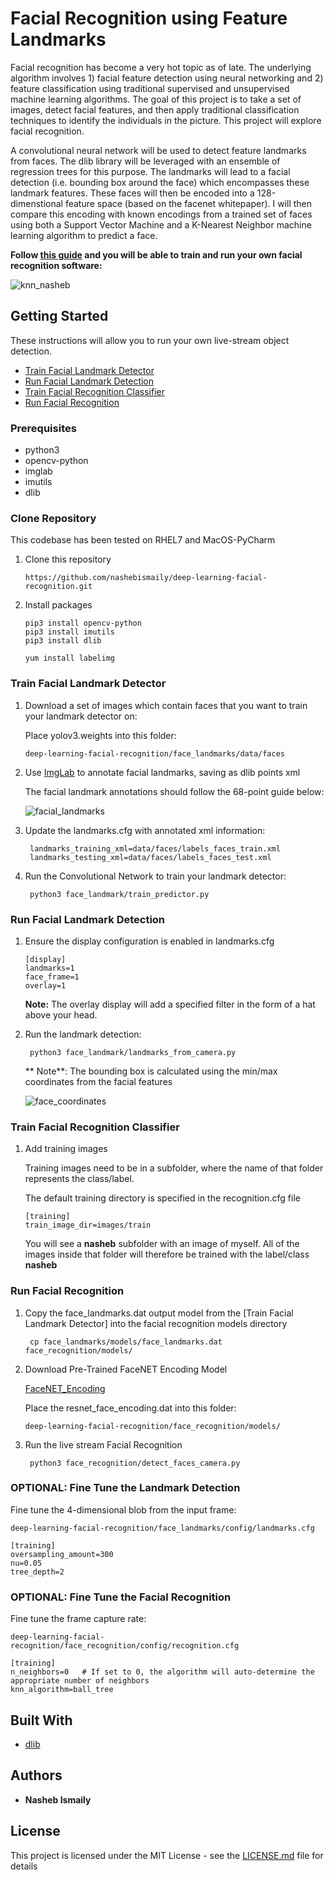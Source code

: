 # Facial Recognition using Feature Landmarks 

Facial recognition has become a very hot topic as of late. The underlying algorithm involves 1) facial feature detection using neural networking and 2) feature classification using traditional supervised and unsupervised machine learning algorithms. The goal of this project is to take a set of images, detect facial features, and then apply traditional classification techniques to identify the individuals in the picture. This project will explore facial recognition.

A convolutional neural network will be used to detect feature landmarks from faces. The dlib library will be leveraged with an ensemble of regression trees for this purpose. The landmarks will lead to a facial detection (i.e. bounding box around the face) which encompasses these landmark features. These faces will then be encoded into a 128-dimenstional feature space (based on the facenet whitepaper). I will then compare this encoding with known encodings from a trained set of faces using both a Support Vector Machine and a K-Nearest Neighbor machine learning algorithm to predict a face. 


**Follow [this guide](#getting-started) and you will be able to train and run your own facial recognition software:**

![knn_nasheb](resources/gifs/knn_nasheb.gif)


## Getting Started

These instructions will allow you to run your own live-stream object detection.

* [Train Facial Landmark Detector](#train-facial-landmark-detector)
* [Run Facial Landmark Detection](#run-facial-landmark-detection)
* [Train Facial Recognition Classifier](#train-facial-recognition-classifier)
* [Run Facial Recognition](#run-facial-recognition)

### Prerequisites

* python3
* opencv-python
* imglab
* imutils
* dlib

### Clone Repository

This codebase has been tested on RHEL7 and MacOS-PyCharm

1. Clone this repository
    ```
    https://github.com/nashebismaily/deep-learning-facial-recognition.git
    ```
2. Install packages
    ```
    pip3 install opencv-python
    pip3 install imutils
    pip3 install dlib
    
    yum install labelimg
    ```

### Train Facial Landmark Detector

1. Download a set of images which contain faces that you want to train your landmark detector on:

    Place yolov3.weights into this folder:

    ```
    deep-learning-facial-recognition/face_landmarks/data/faces
    ```

2. Use [ImgLab](https://imglab.in/) to annotate facial landmarks, saving as dlib points xml

   The facial landmark annotations should follow the 68-point guide below:
   
   ![facial_landmarks](resources/icons/dlib_landmarks.png)
  
3. Update the landmarks.cfg with annotated xml information:
   
   ```
    landmarks_training_xml=data/faces/labels_faces_train.xml
    landmarks_testing_xml=data/faces/labels_faces_test.xml
   ```

4. Run the Convolutional Network to train your landmark detector:

   ```
    python3 face_landmark/train_predictor.py
   ```  
 
### Run Facial Landmark Detection

1. Ensure the display configuration is enabled in landmarks.cfg

    ```
    [display]
    landmarks=1
    face_frame=1
    overlay=1
    ```
    
    **Note:** The overlay display will add a specified filter in the form of a hat above your head.

2. Run the landmark detection:

   ```
    python3 face_landmark/landmarks_from_camera.py
   ```  
   
   ** Note**: The bounding box is calculated using the min/max coordinates from the facial features
   
   ![face_coordinates](resources/icons/bounding_box.png)
   
### Train Facial Recognition Classifier 
 
1. Add training images 

   Training images need to be in a subfolder, where the name of that folder represents the class/label.
   
   The default training directory is specified in the recognition.cfg file
  
   
    ```
    [training]
    train_image_dir=images/train
    ```  
   
   You will see a **nasheb** subfolder with an image of myself.
   All of the images inside that folder will therefore be trained with the label/class **nasheb**
 
### Run Facial Recognition

1. Copy the face_landmarks.dat output model from the [Train Facial Landmark Detector] into the facial recognition models directory

   ```
    cp face_landmarks/models/face_landmarks.dat face_recognition/models/

   ```

2. Download Pre-Trained FaceNET Encoding Model

    [FaceNET_Encoding](https://srv-file16.gofile.io/download/je8iTi/resnet_face_encoding.dat)
    
    Place the resnet_face_encoding.dat into this folder:

    ```
    deep-learning-facial-recognition/face_recognition/models/
    ```

3. Run the live stream Facial Recognition

   ```
    python3 face_recognition/detect_faces_camera.py
   ```  


### OPTIONAL: Fine Tune the Landmark Detection

Fine tune the 4-dimensional blob from the input frame:

```
deep-learning-facial-recognition/face_landmarks/config/landmarks.cfg

[training]
oversampling_amount=300
nu=0.05
tree_depth=2
```

### OPTIONAL: Fine Tune the Facial Recognition

Fine tune the frame capture rate:

```
deep-learning-facial-recognition/face_recognition/config/recognition.cfg

[training]
n_neighbors=0   # If set to 0, the algorithm will auto-determine the appropriate number of neighbors
knn_algorithm=ball_tree
```

## Built With

* [dlib](http://dlib.net/)


## Authors

* **Nasheb Ismaily** 

## License

This project is licensed under the MIT License - see the [LICENSE.md](LICENSE.md) file for details
